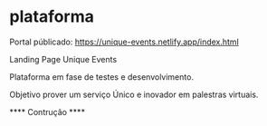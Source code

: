 # plataforma

Portal públicado:
https://unique-events.netlify.app/index.html



Landing Page Unique Events

Plataforma em fase de testes e desenvolvimento.

Objetivo prover um serviço Único e inovador em palestras virtuais. 

**** Contrução ****



